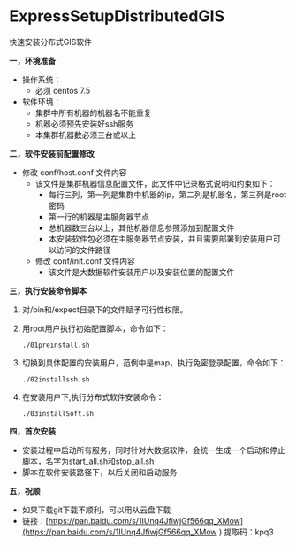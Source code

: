 # ExpressSetupDistributedGIS
快速安装分布式GIS软件

**一，环境准备**
	

- 操作系统：
	- 必须 centos 7.5
- 软件环境：
	- 集群中所有机器的机器名不能重复
	- 机器必须预先安装好ssh服务
	- 本集群机器数必须三台或以上 
	

**二，软件安装前配置修改**	
	
- 修改 conf/host.conf 文件内容
	- 该文件是集群机器信息配置文件，此文件中记录格式说明和约束如下：
		- 每行三列，第一列是集群中机器的ip，第二列是机器名，第三列是root密码
		- 第一行的机器是主服务器节点
		- 总机器数三台以上，其他机器信息参照添加到配置文件
		- 本安装软件包必须在主服务器节点安装，并且需要部署到安装用户可以访问的文件路径
	- 修改 conf/init.conf 文件内容
		- 该文件是大数据软件安装用户以及安装位置的配置文件
		
**三，执行安装命令脚本**
	
1. 	对/bin和/expect目录下的文件赋予可行性权限。
2. 	用root用户执行初始配置脚本，命令如下： 	
	
        ./01preinstall.sh
3. 	切换到具体配置的安装用户，范例中是map，执行免密登录配置，命令如下：
		
		./02installssh.sh
4.  在安装用户下,执行分布式软件安装命令：
		
		./03installSoft.sh
		
**四，首次安装**

- 安装过程中启动所有服务，同时针对大数据软件，会统一生成一个启动和停止脚本，名字为start_all.sh和stop_all.sh
- 脚本在软件安装路径下，以后关闭和启动服务
	
**五，祝顺**

- 如果下载git下载不顺利，可以用从云盘下载
- 链接：[https://pan.baidu.com/s/1IUnq4JfiwjGf566qq_XMow](https://pan.baidu.com/s/1IUnq4JfiwjGf566qq_XMow ) 
提取码：kpq3 
